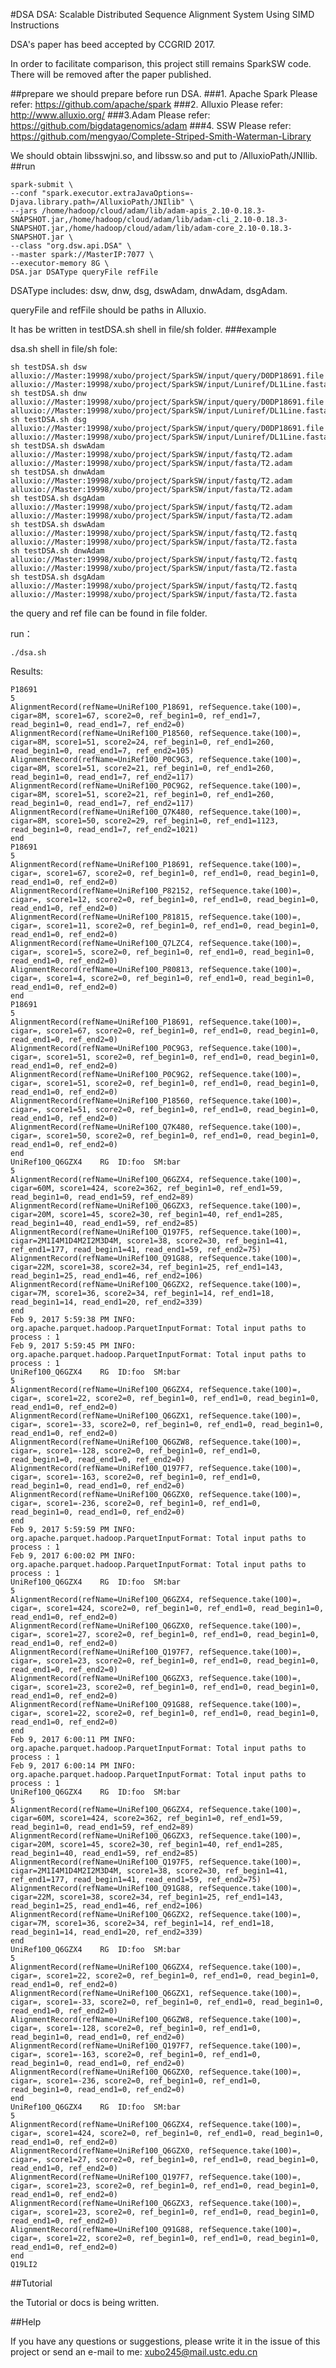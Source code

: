 
#DSA
DSA: Scalable Distributed Sequence Alignment System Using SIMD Instructions

DSA's paper has beed accepted by CCGRID 2017.

In order to facilitate comparison, this project still remains SparkSW code. There will be removed after the paper published.

##prepare
we should prepare before run DSA.
###1. Apache Spark
Please refer: https://github.com/apache/spark
###2. Alluxio
Please refer: http://www.alluxio.org/
###3.Adam
Please refer: https://github.com/bigdatagenomics/adam
###4. SSW
Please refer: https://github.com/mengyao/Complete-Striped-Smith-Waterman-Library

We should obtain libsswjni.so, and libssw.so and put to /AlluxioPath/JNIlib.
##run 

    spark-submit \
    --conf "spark.executor.extraJavaOptions=-Djava.library.path=/AlluxioPath/JNIlib" \
    --jars /home/hadoop/cloud/adam/lib/adam-apis_2.10-0.18.3-SNAPSHOT.jar,/home/hadoop/cloud/adam/lib/adam-cli_2.10-0.18.3-SNAPSHOT.jar,/home/hadoop/cloud/adam/lib/adam-core_2.10-0.18.3-SNAPSHOT.jar \
    --class "org.dsw.api.DSA" \
    --master spark://MasterIP:7077 \
    --executor-memory 8G \
    DSA.jar DSAType queryFile refFile
 
 DSAType includes: dsw, dnw, dsg, dswAdam,  dnwAdam, dsgAdam.

  queryFile and refFile should be paths in Alluxio.

It has be written in testDSA.sh shell in file/sh folder.
###example

dsa.sh shell in file/sh fole: 

	sh testDSA.sh dsw  alluxio://Master:19998/xubo/project/SparkSW/input/query/D0DP18691.file alluxio://Master:19998/xubo/project/SparkSW/input/Luniref/DL1Line.fasta
	sh testDSA.sh dnw  alluxio://Master:19998/xubo/project/SparkSW/input/query/D0DP18691.file alluxio://Master:19998/xubo/project/SparkSW/input/Luniref/DL1Line.fasta
	sh testDSA.sh dsg  alluxio://Master:19998/xubo/project/SparkSW/input/query/D0DP18691.file alluxio://Master:19998/xubo/project/SparkSW/input/Luniref/DL1Line.fasta
	sh testDSA.sh dswAdam alluxio://Master:19998/xubo/project/SparkSW/input/fastq/T2.adam alluxio://Master:19998/xubo/project/SparkSW/input/fasta/T2.adam
	sh testDSA.sh dnwAdam alluxio://Master:19998/xubo/project/SparkSW/input/fastq/T2.adam alluxio://Master:19998/xubo/project/SparkSW/input/fasta/T2.adam
	sh testDSA.sh dsgAdam alluxio://Master:19998/xubo/project/SparkSW/input/fastq/T2.adam alluxio://Master:19998/xubo/project/SparkSW/input/fasta/T2.adam
	sh testDSA.sh dswAdam alluxio://Master:19998/xubo/project/SparkSW/input/fastq/T2.fastq alluxio://Master:19998/xubo/project/SparkSW/input/fasta/T2.fasta
	sh testDSA.sh dnwAdam alluxio://Master:19998/xubo/project/SparkSW/input/fastq/T2.fastq alluxio://Master:19998/xubo/project/SparkSW/input/fasta/T2.fasta
	sh testDSA.sh dsgAdam alluxio://Master:19998/xubo/project/SparkSW/input/fastq/T2.fastq alluxio://Master:19998/xubo/project/SparkSW/input/fasta/T2.fasta


the query and ref file can be found in file folder.


run：

	./dsa.sh

Results:

	P18691                                                                          
	5
	AlignmentRecord(refName=UniRef100_P18691, refSequence.take(100)=, cigar=8M, score1=67, score2=0, ref_begin1=0, ref_end1=7, read_begin1=0, read_end1=7, ref_end2=0)
	AlignmentRecord(refName=UniRef100_P18560, refSequence.take(100)=, cigar=8M, score1=51, score2=24, ref_begin1=0, ref_end1=260, read_begin1=0, read_end1=7, ref_end2=105)
	AlignmentRecord(refName=UniRef100_P0C9G3, refSequence.take(100)=, cigar=8M, score1=51, score2=21, ref_begin1=0, ref_end1=260, read_begin1=0, read_end1=7, ref_end2=117)
	AlignmentRecord(refName=UniRef100_P0C9G2, refSequence.take(100)=, cigar=8M, score1=51, score2=21, ref_begin1=0, ref_end1=260, read_begin1=0, read_end1=7, ref_end2=117)
	AlignmentRecord(refName=UniRef100_Q7K480, refSequence.take(100)=, cigar=8M, score1=50, score2=29, ref_begin1=0, ref_end1=1123, read_begin1=0, read_end1=7, ref_end2=1021)
	end
	P18691                                                                          
	5
	AlignmentRecord(refName=UniRef100_P18691, refSequence.take(100)=, cigar=, score1=67, score2=0, ref_begin1=0, ref_end1=0, read_begin1=0, read_end1=0, ref_end2=0)
	AlignmentRecord(refName=UniRef100_P82152, refSequence.take(100)=, cigar=, score1=12, score2=0, ref_begin1=0, ref_end1=0, read_begin1=0, read_end1=0, ref_end2=0)
	AlignmentRecord(refName=UniRef100_P81815, refSequence.take(100)=, cigar=, score1=11, score2=0, ref_begin1=0, ref_end1=0, read_begin1=0, read_end1=0, ref_end2=0)
	AlignmentRecord(refName=UniRef100_Q7LZC4, refSequence.take(100)=, cigar=, score1=5, score2=0, ref_begin1=0, ref_end1=0, read_begin1=0, read_end1=0, ref_end2=0)
	AlignmentRecord(refName=UniRef100_P80813, refSequence.take(100)=, cigar=, score1=4, score2=0, ref_begin1=0, ref_end1=0, read_begin1=0, read_end1=0, ref_end2=0)
	end
	P18691                                                                          
	5
	AlignmentRecord(refName=UniRef100_P18691, refSequence.take(100)=, cigar=, score1=67, score2=0, ref_begin1=0, ref_end1=0, read_begin1=0, read_end1=0, ref_end2=0)
	AlignmentRecord(refName=UniRef100_P0C9G3, refSequence.take(100)=, cigar=, score1=51, score2=0, ref_begin1=0, ref_end1=0, read_begin1=0, read_end1=0, ref_end2=0)
	AlignmentRecord(refName=UniRef100_P0C9G2, refSequence.take(100)=, cigar=, score1=51, score2=0, ref_begin1=0, ref_end1=0, read_begin1=0, read_end1=0, ref_end2=0)
	AlignmentRecord(refName=UniRef100_P18560, refSequence.take(100)=, cigar=, score1=51, score2=0, ref_begin1=0, ref_end1=0, read_begin1=0, read_end1=0, ref_end2=0)
	AlignmentRecord(refName=UniRef100_Q7K480, refSequence.take(100)=, cigar=, score1=50, score2=0, ref_begin1=0, ref_end1=0, read_begin1=0, read_end1=0, ref_end2=0)
	end
	UniRef100_Q6GZX4	RG	ID:foo	SM:bar
	5
	AlignmentRecord(refName=UniRef100_Q6GZX4, refSequence.take(100)=, cigar=60M, score1=424, score2=362, ref_begin1=0, ref_end1=59, read_begin1=0, read_end1=59, ref_end2=89)
	AlignmentRecord(refName=UniRef100_Q6GZX3, refSequence.take(100)=, cigar=20M, score1=45, score2=30, ref_begin1=40, ref_end1=285, read_begin1=40, read_end1=59, ref_end2=85)
	AlignmentRecord(refName=UniRef100_Q197F5, refSequence.take(100)=, cigar=2M1I4M1D4M2I2M3D4M, score1=38, score2=30, ref_begin1=41, ref_end1=177, read_begin1=41, read_end1=59, ref_end2=75)
	AlignmentRecord(refName=UniRef100_Q91G88, refSequence.take(100)=, cigar=22M, score1=38, score2=34, ref_begin1=25, ref_end1=143, read_begin1=25, read_end1=46, ref_end2=106)
	AlignmentRecord(refName=UniRef100_Q6GZX2, refSequence.take(100)=, cigar=7M, score1=36, score2=34, ref_begin1=14, ref_end1=18, read_begin1=14, read_end1=20, ref_end2=339)
	end
	Feb 9, 2017 5:59:38 PM INFO: org.apache.parquet.hadoop.ParquetInputFormat: Total input paths to process : 1
	Feb 9, 2017 5:59:45 PM INFO: org.apache.parquet.hadoop.ParquetInputFormat: Total input paths to process : 1
	UniRef100_Q6GZX4	RG	ID:foo	SM:bar
	5
	AlignmentRecord(refName=UniRef100_Q6GZX4, refSequence.take(100)=, cigar=, score1=22, score2=0, ref_begin1=0, ref_end1=0, read_begin1=0, read_end1=0, ref_end2=0)
	AlignmentRecord(refName=UniRef100_Q6GZX1, refSequence.take(100)=, cigar=, score1=-33, score2=0, ref_begin1=0, ref_end1=0, read_begin1=0, read_end1=0, ref_end2=0)
	AlignmentRecord(refName=UniRef100_Q6GZW8, refSequence.take(100)=, cigar=, score1=-128, score2=0, ref_begin1=0, ref_end1=0, read_begin1=0, read_end1=0, ref_end2=0)
	AlignmentRecord(refName=UniRef100_Q197F7, refSequence.take(100)=, cigar=, score1=-163, score2=0, ref_begin1=0, ref_end1=0, read_begin1=0, read_end1=0, ref_end2=0)
	AlignmentRecord(refName=UniRef100_Q6GZX0, refSequence.take(100)=, cigar=, score1=-236, score2=0, ref_begin1=0, ref_end1=0, read_begin1=0, read_end1=0, ref_end2=0)
	end
	Feb 9, 2017 5:59:59 PM INFO: org.apache.parquet.hadoop.ParquetInputFormat: Total input paths to process : 1
	Feb 9, 2017 6:00:02 PM INFO: org.apache.parquet.hadoop.ParquetInputFormat: Total input paths to process : 1
	UniRef100_Q6GZX4	RG	ID:foo	SM:bar
	5
	AlignmentRecord(refName=UniRef100_Q6GZX4, refSequence.take(100)=, cigar=, score1=424, score2=0, ref_begin1=0, ref_end1=0, read_begin1=0, read_end1=0, ref_end2=0)
	AlignmentRecord(refName=UniRef100_Q6GZX0, refSequence.take(100)=, cigar=, score1=27, score2=0, ref_begin1=0, ref_end1=0, read_begin1=0, read_end1=0, ref_end2=0)
	AlignmentRecord(refName=UniRef100_Q197F7, refSequence.take(100)=, cigar=, score1=23, score2=0, ref_begin1=0, ref_end1=0, read_begin1=0, read_end1=0, ref_end2=0)
	AlignmentRecord(refName=UniRef100_Q6GZX3, refSequence.take(100)=, cigar=, score1=23, score2=0, ref_begin1=0, ref_end1=0, read_begin1=0, read_end1=0, ref_end2=0)
	AlignmentRecord(refName=UniRef100_Q91G88, refSequence.take(100)=, cigar=, score1=22, score2=0, ref_begin1=0, ref_end1=0, read_begin1=0, read_end1=0, ref_end2=0)
	end
	Feb 9, 2017 6:00:11 PM INFO: org.apache.parquet.hadoop.ParquetInputFormat: Total input paths to process : 1
	Feb 9, 2017 6:00:14 PM INFO: org.apache.parquet.hadoop.ParquetInputFormat: Total input paths to process : 1
	UniRef100_Q6GZX4	RG	ID:foo	SM:bar
	5
	AlignmentRecord(refName=UniRef100_Q6GZX4, refSequence.take(100)=, cigar=60M, score1=424, score2=362, ref_begin1=0, ref_end1=59, read_begin1=0, read_end1=59, ref_end2=89)
	AlignmentRecord(refName=UniRef100_Q6GZX3, refSequence.take(100)=, cigar=20M, score1=45, score2=30, ref_begin1=40, ref_end1=285, read_begin1=40, read_end1=59, ref_end2=85)
	AlignmentRecord(refName=UniRef100_Q197F5, refSequence.take(100)=, cigar=2M1I4M1D4M2I2M3D4M, score1=38, score2=30, ref_begin1=41, ref_end1=177, read_begin1=41, read_end1=59, ref_end2=75)
	AlignmentRecord(refName=UniRef100_Q91G88, refSequence.take(100)=, cigar=22M, score1=38, score2=34, ref_begin1=25, ref_end1=143, read_begin1=25, read_end1=46, ref_end2=106)
	AlignmentRecord(refName=UniRef100_Q6GZX2, refSequence.take(100)=, cigar=7M, score1=36, score2=34, ref_begin1=14, ref_end1=18, read_begin1=14, read_end1=20, ref_end2=339)
	end
	UniRef100_Q6GZX4	RG	ID:foo	SM:bar
	5
	AlignmentRecord(refName=UniRef100_Q6GZX4, refSequence.take(100)=, cigar=, score1=22, score2=0, ref_begin1=0, ref_end1=0, read_begin1=0, read_end1=0, ref_end2=0)
	AlignmentRecord(refName=UniRef100_Q6GZX1, refSequence.take(100)=, cigar=, score1=-33, score2=0, ref_begin1=0, ref_end1=0, read_begin1=0, read_end1=0, ref_end2=0)
	AlignmentRecord(refName=UniRef100_Q6GZW8, refSequence.take(100)=, cigar=, score1=-128, score2=0, ref_begin1=0, ref_end1=0, read_begin1=0, read_end1=0, ref_end2=0)
	AlignmentRecord(refName=UniRef100_Q197F7, refSequence.take(100)=, cigar=, score1=-163, score2=0, ref_begin1=0, ref_end1=0, read_begin1=0, read_end1=0, ref_end2=0)
	AlignmentRecord(refName=UniRef100_Q6GZX0, refSequence.take(100)=, cigar=, score1=-236, score2=0, ref_begin1=0, ref_end1=0, read_begin1=0, read_end1=0, ref_end2=0)
	end
	UniRef100_Q6GZX4	RG	ID:foo	SM:bar
	5
	AlignmentRecord(refName=UniRef100_Q6GZX4, refSequence.take(100)=, cigar=, score1=424, score2=0, ref_begin1=0, ref_end1=0, read_begin1=0, read_end1=0, ref_end2=0)
	AlignmentRecord(refName=UniRef100_Q6GZX0, refSequence.take(100)=, cigar=, score1=27, score2=0, ref_begin1=0, ref_end1=0, read_begin1=0, read_end1=0, ref_end2=0)
	AlignmentRecord(refName=UniRef100_Q197F7, refSequence.take(100)=, cigar=, score1=23, score2=0, ref_begin1=0, ref_end1=0, read_begin1=0, read_end1=0, ref_end2=0)
	AlignmentRecord(refName=UniRef100_Q6GZX3, refSequence.take(100)=, cigar=, score1=23, score2=0, ref_begin1=0, ref_end1=0, read_begin1=0, read_end1=0, ref_end2=0)
	AlignmentRecord(refName=UniRef100_Q91G88, refSequence.take(100)=, cigar=, score1=22, score2=0, ref_begin1=0, ref_end1=0, read_begin1=0, read_end1=0, ref_end2=0)
	end
	Q19LI2                                                                          

##Tutorial

the Tutorial or docs is being written.

##Help

If you have any questions or suggestions, please write it in the issue of this project or send an e-mail to me: xubo245@mail.ustc.edu.cn
